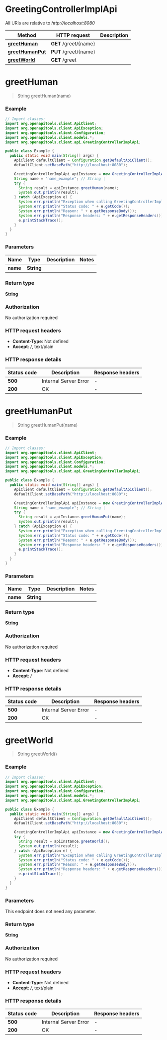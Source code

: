 # GreetingControllerImplApi

All URIs are relative to *http://localhost:8080*

Method | HTTP request | Description
------------- | ------------- | -------------
[**greetHuman**](GreetingControllerImplApi.md#greetHuman) | **GET** /greet/{name} | 
[**greetHumanPut**](GreetingControllerImplApi.md#greetHumanPut) | **PUT** /greet/{name} | 
[**greetWorld**](GreetingControllerImplApi.md#greetWorld) | **GET** /greet | 


<a name="greetHuman"></a>
# **greetHuman**
> String greetHuman(name)



### Example
```java
// Import classes:
import org.openapitools.client.ApiClient;
import org.openapitools.client.ApiException;
import org.openapitools.client.Configuration;
import org.openapitools.client.models.*;
import org.openapitools.client.api.GreetingControllerImplApi;

public class Example {
  public static void main(String[] args) {
    ApiClient defaultClient = Configuration.getDefaultApiClient();
    defaultClient.setBasePath("http://localhost:8080");

    GreetingControllerImplApi apiInstance = new GreetingControllerImplApi(defaultClient);
    String name = "name_example"; // String | 
    try {
      String result = apiInstance.greetHuman(name);
      System.out.println(result);
    } catch (ApiException e) {
      System.err.println("Exception when calling GreetingControllerImplApi#greetHuman");
      System.err.println("Status code: " + e.getCode());
      System.err.println("Reason: " + e.getResponseBody());
      System.err.println("Response headers: " + e.getResponseHeaders());
      e.printStackTrace();
    }
  }
}
```

### Parameters

Name | Type | Description  | Notes
------------- | ------------- | ------------- | -------------
 **name** | **String**|  |

### Return type

**String**

### Authorization

No authorization required

### HTTP request headers

 - **Content-Type**: Not defined
 - **Accept**: */*, text/plain

### HTTP response details
| Status code | Description | Response headers |
|-------------|-------------|------------------|
**500** | Internal Server Error |  -  |
**200** | OK |  -  |

<a name="greetHumanPut"></a>
# **greetHumanPut**
> String greetHumanPut(name)



### Example
```java
// Import classes:
import org.openapitools.client.ApiClient;
import org.openapitools.client.ApiException;
import org.openapitools.client.Configuration;
import org.openapitools.client.models.*;
import org.openapitools.client.api.GreetingControllerImplApi;

public class Example {
  public static void main(String[] args) {
    ApiClient defaultClient = Configuration.getDefaultApiClient();
    defaultClient.setBasePath("http://localhost:8080");

    GreetingControllerImplApi apiInstance = new GreetingControllerImplApi(defaultClient);
    String name = "name_example"; // String | 
    try {
      String result = apiInstance.greetHumanPut(name);
      System.out.println(result);
    } catch (ApiException e) {
      System.err.println("Exception when calling GreetingControllerImplApi#greetHumanPut");
      System.err.println("Status code: " + e.getCode());
      System.err.println("Reason: " + e.getResponseBody());
      System.err.println("Response headers: " + e.getResponseHeaders());
      e.printStackTrace();
    }
  }
}
```

### Parameters

Name | Type | Description  | Notes
------------- | ------------- | ------------- | -------------
 **name** | **String**|  |

### Return type

**String**

### Authorization

No authorization required

### HTTP request headers

 - **Content-Type**: Not defined
 - **Accept**: */*

### HTTP response details
| Status code | Description | Response headers |
|-------------|-------------|------------------|
**500** | Internal Server Error |  -  |
**200** | OK |  -  |

<a name="greetWorld"></a>
# **greetWorld**
> String greetWorld()



### Example
```java
// Import classes:
import org.openapitools.client.ApiClient;
import org.openapitools.client.ApiException;
import org.openapitools.client.Configuration;
import org.openapitools.client.models.*;
import org.openapitools.client.api.GreetingControllerImplApi;

public class Example {
  public static void main(String[] args) {
    ApiClient defaultClient = Configuration.getDefaultApiClient();
    defaultClient.setBasePath("http://localhost:8080");

    GreetingControllerImplApi apiInstance = new GreetingControllerImplApi(defaultClient);
    try {
      String result = apiInstance.greetWorld();
      System.out.println(result);
    } catch (ApiException e) {
      System.err.println("Exception when calling GreetingControllerImplApi#greetWorld");
      System.err.println("Status code: " + e.getCode());
      System.err.println("Reason: " + e.getResponseBody());
      System.err.println("Response headers: " + e.getResponseHeaders());
      e.printStackTrace();
    }
  }
}
```

### Parameters
This endpoint does not need any parameter.

### Return type

**String**

### Authorization

No authorization required

### HTTP request headers

 - **Content-Type**: Not defined
 - **Accept**: */*, text/plain

### HTTP response details
| Status code | Description | Response headers |
|-------------|-------------|------------------|
**500** | Internal Server Error |  -  |
**200** | OK |  -  |

